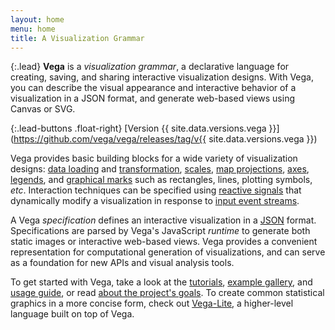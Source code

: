 ```yaml
---
layout: home
menu: home
title: A Visualization Grammar
---
```


{:.lead}
**Vega** is a _visualization grammar_, a declarative language for creating, saving, and sharing interactive visualization designs. With Vega, you can describe the visual appearance and interactive behavior of a visualization in a JSON format, and generate web-based views using Canvas or SVG.

{:.lead-buttons .float-right}
[Version {{ site.data.versions.vega }}](https://github.com/vega/vega/releases/tag/v{{ site.data.versions.vega }})

Vega provides basic building blocks for a wide variety of visualization designs: [data loading](docs/data) and [transformation](docs/transforms), [scales](docs/scales), [map projections](docs/projections), [axes](docs/axes), [legends](docs/legends), and [graphical marks](docs/marks) such as rectangles, lines, plotting symbols, _etc_. Interaction techniques can be specified using [reactive signals](docs/signals) that dynamically modify a visualization in response to [input event streams](docs/streams).

A Vega _specification_ defines an interactive visualization in a [JSON](http://en.wikipedia.org/wiki/JSON) format. Specifications are parsed by Vega's JavaScript _runtime_ to generate both static images or interactive web-based views. Vega provides a convenient representation for computational generation of visualizations, and can serve as a foundation for new APIs and visual analysis tools.

To get started with Vega, take a look at the [tutorials](tutorials), [example gallery](examples), and [usage guide](usage), or read [about the project's goals](about). To create common statistical graphics in a more concise form, check out [Vega-Lite](https://vega.github.io/vega-lite), a higher-level language built on top of Vega.
